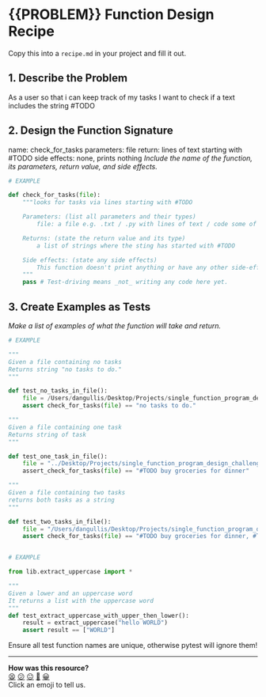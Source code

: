# {{PROBLEM}} Function Design Recipe

Copy this into a `recipe.md` in your project and fill it out.

## 1. Describe the Problem

As a user
so that i can keep track of my tasks
I want to check if a text includes the string #TODO

## 2. Design the Function Signature

name: check_for_tasks
parameters: file
return: lines of text starting with #TODO
side effects: none, prints nothing
_Include the name of the function, its parameters, return value, and side effects._

```python
# EXAMPLE

def check_for_tasks(file):
    """looks for tasks via lines starting with #TODO

    Parameters: (list all parameters and their types)
        file: a file e.g. .txt / .py with lines of text / code some of which may start with #TODO

    Returns: (state the return value and its type)
        a list of strings where the sting has started with #TODO

    Side effects: (state any side effects)
        This function doesn't print anything or have any other side-effects
    """
    pass # Test-driving means _not_ writing any code here yet.
```

## 3. Create Examples as Tests

_Make a list of examples of what the function will take and return._

```python
# EXAMPLE

"""
Given a file containing no tasks
Returns string "no tasks to do."
"""

def test_no_tasks_in_file():
    file = /Users/dangullis/Desktop/Projects/single_function_program_design_challenge/test_file_one.py
    assert check_for_tasks(file) == "no tasks to do."

"""
Given a file containing one task
Returns string of task
"""

def test_one_task_in_file():
    file = "../Desktop/Projects/single_function_program_design_challenge/file_two.txt"
    assert_check_for_tasks(file) == "#TODO buy groceries for dinner"

"""
Given a file containing two tasks
returns both tasks as a string
"""

def test_two_tasks_in_file():
    file = "/Users/dangullis/Desktop/Projects/single_function_program_design_challenge/file_three.py"
    assert check_for_tasks(file) == "#TODO buy groceries for dinner, #TODO make dinner"


# EXAMPLE

from lib.extract_uppercase import *

"""
Given a lower and an uppercase word
It returns a list with the uppercase word
"""
def test_extract_uppercase_with_upper_then_lower():
    result = extract_uppercase("hello WORLD")
    assert result == ["WORLD"]

```

Ensure all test function names are unique, otherwise pytest will ignore them!


<!-- BEGIN GENERATED SECTION DO NOT EDIT -->

---

**How was this resource?**  
[😫](https://airtable.com/shrUJ3t7KLMqVRFKR?prefill_Repository=makersacademy%2Fgolden-square-in-python&prefill_File=resources%2Fsingle_function_recipe_template.md&prefill_Sentiment=😫) [😕](https://airtable.com/shrUJ3t7KLMqVRFKR?prefill_Repository=makersacademy%2Fgolden-square-in-python&prefill_File=resources%2Fsingle_function_recipe_template.md&prefill_Sentiment=😕) [😐](https://airtable.com/shrUJ3t7KLMqVRFKR?prefill_Repository=makersacademy%2Fgolden-square-in-python&prefill_File=resources%2Fsingle_function_recipe_template.md&prefill_Sentiment=😐) [🙂](https://airtable.com/shrUJ3t7KLMqVRFKR?prefill_Repository=makersacademy%2Fgolden-square-in-python&prefill_File=resources%2Fsingle_function_recipe_template.md&prefill_Sentiment=🙂) [😀](https://airtable.com/shrUJ3t7KLMqVRFKR?prefill_Repository=makersacademy%2Fgolden-square-in-python&prefill_File=resources%2Fsingle_function_recipe_template.md&prefill_Sentiment=😀)  
Click an emoji to tell us.

<!-- END GENERATED SECTION DO NOT EDIT -->
